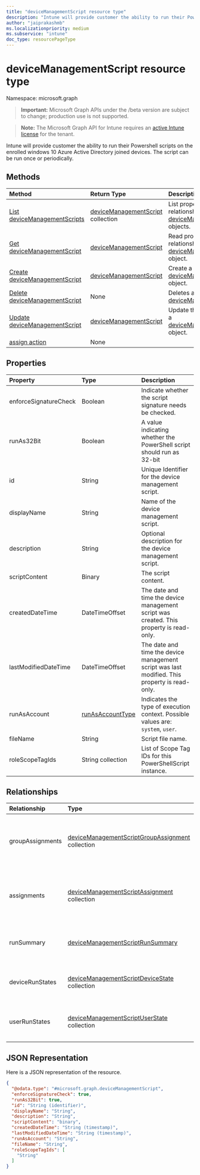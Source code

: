 ```yaml
---
title: "deviceManagementScript resource type"
description: "Intune will provide customer the ability to run their Powershell scripts on the enrolled windows 10 Azure Active Directory joined devices. The script can be run once or periodically."
author: "jaiprakashmb"
ms.localizationpriority: medium
ms.subservice: "intune"
doc_type: resourcePageType
---
```


# deviceManagementScript resource type

Namespace: microsoft.graph

> **Important:** Microsoft Graph APIs under the /beta version are subject to change; production use is not supported.

> **Note:** The Microsoft Graph API for Intune requires an [active Intune license](https://go.microsoft.com/fwlink/?linkid=839381) for the tenant.

Intune will provide customer the ability to run their Powershell scripts on the enrolled windows 10 Azure Active Directory joined devices. The script can be run once or periodically.

## Methods
|Method|Return Type|Description|
|:---|:---|:---|
|[List deviceManagementScripts](../api/intune-devices-devicemanagementscript-list.md)|[deviceManagementScript](../resources/intune-devices-devicemanagementscript.md) collection|List properties and relationships of the [deviceManagementScript](../resources/intune-devices-devicemanagementscript.md) objects.|
|[Get deviceManagementScript](../api/intune-devices-devicemanagementscript-get.md)|[deviceManagementScript](../resources/intune-devices-devicemanagementscript.md)|Read properties and relationships of the [deviceManagementScript](../resources/intune-devices-devicemanagementscript.md) object.|
|[Create deviceManagementScript](../api/intune-devices-devicemanagementscript-create.md)|[deviceManagementScript](../resources/intune-devices-devicemanagementscript.md)|Create a new [deviceManagementScript](../resources/intune-devices-devicemanagementscript.md) object.|
|[Delete deviceManagementScript](../api/intune-devices-devicemanagementscript-delete.md)|None|Deletes a [deviceManagementScript](../resources/intune-devices-devicemanagementscript.md).|
|[Update deviceManagementScript](../api/intune-devices-devicemanagementscript-update.md)|[deviceManagementScript](../resources/intune-devices-devicemanagementscript.md)|Update the properties of a [deviceManagementScript](../resources/intune-devices-devicemanagementscript.md) object.|
|[assign action](../api/intune-devices-devicemanagementscript-assign.md)|None||

## Properties
|Property|Type|Description|
|:---|:---|:---|
|enforceSignatureCheck|Boolean|Indicate whether the script signature needs be checked.|
|runAs32Bit|Boolean|A value indicating whether the PowerShell script should run as 32-bit|
|id|String|Unique Identifier for the device management script.|
|displayName|String|Name of the device management script.|
|description|String|Optional description for the device management script.|
|scriptContent|Binary|The script content.|
|createdDateTime|DateTimeOffset|The date and time the device management script was created. This property is read-only.|
|lastModifiedDateTime|DateTimeOffset|The date and time the device management script was last modified. This property is read-only.|
|runAsAccount|[runAsAccountType](../resources/intune-devices-runasaccounttype.md)|Indicates the type of execution context. Possible values are: `system`, `user`.|
|fileName|String|Script file name.|
|roleScopeTagIds|String collection|List of Scope Tag IDs for this PowerShellScript instance.|

## Relationships
|Relationship|Type|Description|
|:---|:---|:---|
|groupAssignments|[deviceManagementScriptGroupAssignment](../resources/intune-devices-devicemanagementscriptgroupassignment.md) collection|The list of group assignments for the device management script.|
|assignments|[deviceManagementScriptAssignment](../resources/intune-devices-devicemanagementscriptassignment.md) collection|The list of group assignments for the device management script.|
|runSummary|[deviceManagementScriptRunSummary](../resources/intune-devices-devicemanagementscriptrunsummary.md)|Run summary for device management script.|
|deviceRunStates|[deviceManagementScriptDeviceState](../resources/intune-devices-devicemanagementscriptdevicestate.md) collection|List of run states for this script across all devices.|
|userRunStates|[deviceManagementScriptUserState](../resources/intune-devices-devicemanagementscriptuserstate.md) collection|List of run states for this script across all users.|

## JSON Representation
Here is a JSON representation of the resource.
<!-- {
  "blockType": "resource",
  "keyProperty": "id",
  "@odata.type": "microsoft.graph.deviceManagementScript"
}
-->
``` json
{
  "@odata.type": "#microsoft.graph.deviceManagementScript",
  "enforceSignatureCheck": true,
  "runAs32Bit": true,
  "id": "String (identifier)",
  "displayName": "String",
  "description": "String",
  "scriptContent": "binary",
  "createdDateTime": "String (timestamp)",
  "lastModifiedDateTime": "String (timestamp)",
  "runAsAccount": "String",
  "fileName": "String",
  "roleScopeTagIds": [
    "String"
  ]
}
```
